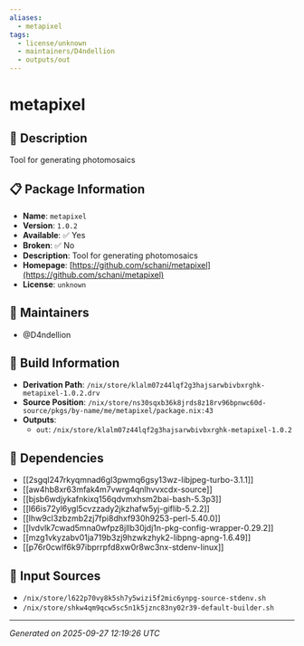 ```yaml
---
aliases:
  - metapixel
tags:
  - license/unknown
  - maintainers/D4ndellion
  - outputs/out
---
```


# metapixel

## 📝 Description

Tool for generating photomosaics

## 📋 Package Information

- **Name**: `metapixel`
- **Version**: `1.0.2`
- **Available**: ✅ Yes
- **Broken**: ✅ No
- **Description**: Tool for generating photomosaics
- **Homepage**: [https://github.com/schani/metapixel](https://github.com/schani/metapixel)
- **License**: `unknown`
## 👥 Maintainers

- @D4ndellion


## 🔧 Build Information

- **Derivation Path**: `/nix/store/klalm07z44lqf2g3hajsarwbivbxrghk-metapixel-1.0.2.drv`
- **Source Position**: `/nix/store/ns30sqxb36k8jrds8z18rv96bpnwc60d-source/pkgs/by-name/me/metapixel/package.nix:43`
- **Outputs**:
  - `out`:  `/nix/store/klalm07z44lqf2g3hajsarwbivbxrghk-metapixel-1.0.2`

## 🔗 Dependencies

- [[2sgql247rkyqmnad6gl3pwmq6gsy13wz-libjpeg-turbo-3.1.1]]
- [[aw4hb8xr63mfak4m7vwrg4qnlhvvxcdx-source]]
- [[bjsb6wdjykafnkixq156qdvmxhsm2bai-bash-5.3p3]]
- [[l66is72yl6ygl5cvzzady2jkzhafw5yj-giflib-5.2.2]]
- [[lhw9cl3zbzmb2zj7fpi8dhxf930h9253-perl-5.40.0]]
- [[lvdvlk7cwad5mna0wfpz8jllb30jdj1n-pkg-config-wrapper-0.29.2]]
- [[mzg1vkyzabv01ja719b3zj9hzwkzhyk2-libpng-apng-1.6.49]]
- [[p76r0cwlf6k97ibprrpfd8xw0r8wc3nx-stdenv-linux]]

## 📁 Input Sources

- `/nix/store/l622p70vy8k5sh7y5wizi5f2mic6ynpg-source-stdenv.sh`
- `/nix/store/shkw4qm9qcw5sc5n1k5jznc83ny02r39-default-builder.sh`

---
*Generated on 2025-09-27 12:19:26 UTC*
